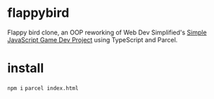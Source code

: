 # flappybird

Flappy bird clone, an OOP reworking of Web Dev Simplified's [Simple JavaScript Game Dev Project](https://www.youtube.com/watch?v=Jgst0rihJ3o)
using TypeScript and Parcel.

# install

`npm i`
`parcel index.html`
